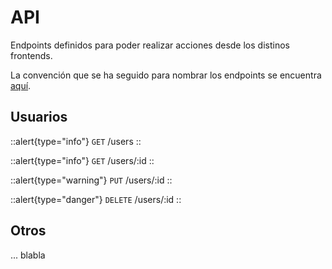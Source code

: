 # API

Endpoints definidos para poder realizar acciones desde los distinos frontends.

La convención que se ha seguido para nombrar los endpoints se encuentra [aquí](https://restfulapi.net/resource-naming/).

## Usuarios

::alert{type="info"}
`GET` /users
::

::alert{type="info"}
`GET` /users/:id
::

::alert{type="warning"}
`PUT` /users/:id
::

::alert{type="danger"}
`DELETE` /users/:id
::

## Otros

...
blabla
